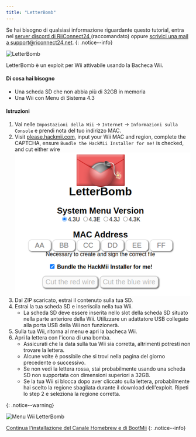 ```yaml
---
title: "LetterBomb"
---
```


Se hai bisogno di qualsiasi informazione riguardante questo tutorial, entra nel [server discord di RiiConnect24 ](https://discord.gg/rc24)(raccomandato) oppure [scrivici una mail a support@riconnect24.net](mailto:support@riiconnect24.net).
{: .notice--info}

![LetterBomb](/images/letterbomb.png)

LetterBomb è un exploit per Wii attivabile usando la Bacheca Wii.

#### Di cosa hai bisogno
- Una scheda SD che non abbia più di 32GB in memoria
- Una Wii con Menu di Sistema 4.3

#### Istruzioni


1. Vai nelle `Impostazioni della Wii` -> `Internet` -> `Informazioni sulla Console` e prendi nota del tuo indirizzo MAC.
1. Visit [please.hackmii.com](https://please.hackmii.com), input your Wii MAC and region, complete the CAPTCHA, ensure `Bundle the HackMii Installer for me!` is checked, and cut either wire ![Schermata HackMii](/images/Wii/LetterBomb-PC.png)
1. Dal ZIP scaricato, estrai il contenuto sulla tua SD.
1. Estrai la tua scheda SD e inseriscila nella tua Wii.
   - La scheda SD deve essere inserita nello slot della scheda SD situato nella parte anteriore della Wii. Utilizzare un adattatore USB collegato alla porta USB della Wii non funzionerà.
1. Sulla tua Wii, ritorna al menu e apri la bacheca Wii.
1. Apri la lettera con l'icona di una bomba.
   - Assicurati che la data sulla tua Wii sia corretta, altrimenti potresti non trovare la lettera.
   - Alcune volte è possibile che si trovi nella pagina del giorno precedente o successivo.
   - Se non vedi la lettera rossa, stai probabilmente usando una scheda SD non supportata con dimensioni superiori a 32GB.
   - Se la tua Wii si blocca dopo aver cliccato sulla lettera, probabilmente hai scelto la regione sbagliata durante il download dell'exploit. Ripeti lo step 2 e seleziona la regione corretta.


{: .notice--warning}


![Menu Wii LetterBomb](/images/Wii/LetterBomb-Wii.png)

[Continua l'installazione del Canale Homebrew e di BootMii](hbc)
{: .notice--info}
